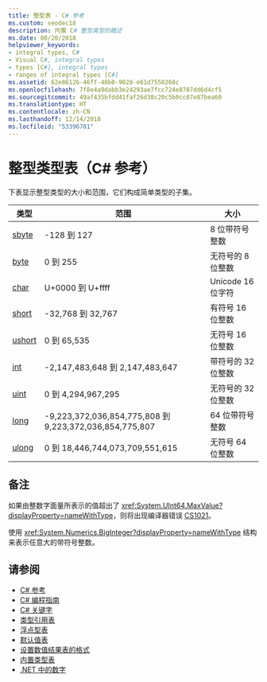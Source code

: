```yaml
---
title: 整型表 - C# 参考
ms.custom: seodec18
description: 内置 C# 整型类型的概述
ms.date: 08/20/2018
helpviewer_keywords:
- integral types, C#
- Visual C#, integral types
- types [C#], integral types
- ranges of integral types [C#]
ms.assetid: 62e86126-46ff-40b0-9028-e61d7558268c
ms.openlocfilehash: 7f8e4a9dabb3e24293ae7fcc724e8787dd6d4cf5
ms.sourcegitcommit: 49af435bfdd41faf26d38c20c5b0cc07e87bea60
ms.translationtype: HT
ms.contentlocale: zh-CN
ms.lasthandoff: 12/14/2018
ms.locfileid: "53396781"
---
```

# <a name="integral-types-table-c-reference"></a>整型类型表（C# 参考）

下表显示整型类型的大小和范围，它们构成简单类型的子集。  
  
|类型|范围|大小|  
|----------|-----------|----------|  
|[sbyte](sbyte.md)|-128 到 127|8 位带符号整数|  
|[byte](byte.md)|0 到 255|无符号的 8 位整数|  
|[char](char.md)|U+0000 到 U+ffff|Unicode 16 位字符|  
|[short](short.md)|-32,768 到 32,767|有符号 16 位整数|  
|[ushort](ushort.md)|0 到 65,535|无符号 16 位整数|  
|[int](int.md)|-2,147,483,648 到 2,147,483,647|带符号的 32 位整数|  
|[uint](uint.md)|0 到 4,294,967,295|无符号的 32 位整数|  
|[long](long.md)|-9,223,372,036,854,775,808 到 9,223,372,036,854,775,807|64 位带符号整数|  
|[ulong](ulong.md)|0 到 18,446,744,073,709,551,615|无符号 64 位整数|  

## <a name="remarks"></a>备注
  
如果由整数字面量所表示的值超出了 <xref:System.UInt64.MaxValue?displayProperty=nameWithType>，则将出现编译器错误 [CS1021](../../misc/cs1021.md)。

使用 <xref:System.Numerics.BigInteger?displayProperty=nameWithType> 结构来表示任意大的带符号整数。
  
## <a name="see-also"></a>请参阅

- [C# 参考](../index.md)
- [C# 编程指南](../../programming-guide/index.md)
- [C# 关键字](index.md)
- [类型引用表](reference-tables-for-types.md)
- [浮点型表](floating-point-types-table.md)
- [默认值表](default-values-table.md)
- [设置数值结果表的格式](formatting-numeric-results-table.md)
- [内置类型表](built-in-types-table.md)
- [.NET 中的数字](../../../standard/numerics.md)
